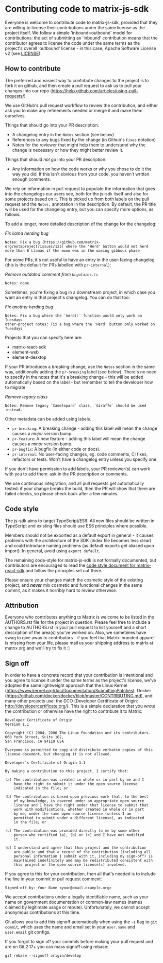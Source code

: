 Contributing code to matrix-js-sdk
==================================

Everyone is welcome to contribute code to matrix-js-sdk, provided that they are
willing to license their contributions under the same license as the project
itself. We follow a simple 'inbound=outbound' model for contributions: the act
of submitting an 'inbound' contribution means that the contributor agrees to
license the code under the same terms as the project's overall 'outbound'
license - in this case, Apache Software License v2 (see
[LICENSE](LICENSE)).

How to contribute
-----------------

The preferred and easiest way to contribute changes to the project is to fork
it on github, and then create a pull request to ask us to pull your changes
into our repo (https://help.github.com/articles/using-pull-requests/)

We use GitHub's pull request workflow to review the contribution, and either
ask you to make any refinements needed or merge it and make them ourselves.

Things that should go into your PR description:
 * A changelog entry in the `Notes` section (see below)
 * References to any bugs fixed by the change (in Github's `Fixes` notation)
 * Notes for the reviewer that might help them to understand why the change is
   necessary or how they might better review it.

Things that should *not* go into your PR description:
 * Any information on how the code works or why you chose to do it the way
   you did. If this isn't obvious from your code, you haven't written enough
   comments.

We rely on information in pull request to populate the information that goes
into the changelogs our users see, both for the js-sdk itself and also for some
projects based on it. This is picked up from both labels on the pull request and
the `Notes:` annotation in the description. By default, the PR title will be
used for the changelog entry, but you can specify more options, as follows.

To add a longer, more detailed description of the change for the changelog:


*Fix llama herding bug*

```
Notes: Fix a bug (https://github.com/matrix-org/notaproject/issues/123) where the 'Herd' button would not herd more than 8 Llamas if the moon was in the waxing gibbous phase
```

For some PRs, it's not useful to have an entry in the user-facing changelog (this is
the default for PRs labelled with `pr-internal`):

*Remove outdated comment from `Ungulates.ts`*
```
Notes: none
```

Sometimes, you're fixing a bug in a downstream project, in which case you want
an entry in that project's changelog. You can do that too:

*Fix another herding bug*
```
Notes: Fix a bug where the `herd()` function would only work on Tuesdays
other-project notes: Fix a bug where the 'Herd' button only worked on Tuesdays
```

Projects that you can specify here are:
 * matrix-react-sdk
 * element-web
 * element-desktop

If your PR introduces a breaking change, use the `Notes` section in the same
way, additionally adding the `pr-breaking` label (see below). There's no need
to specify in the notes that it's a breaking change - this will be added
automatically based on the label - but remember to tell the developer how to
migrate:

*Remove legacy class*

```
Notes: Remove legacy `Camelopard` class. `Giraffe` should be used instead.
```

Other metadata can be added using labels.
 * `pr-breaking`: A breaking change - adding this label will mean the change causes a *major* version bump.
 * `pr-feature`: A new feature - adding this label will mean the change causes a *minor* version bump.
 * `pr-bugfix`: A bugfix (in either code or docs).
 * `pr-internal`: No user-facing changes, eg. code comments, CI fixes, refactors or tests. Won't have a changelog entry unless you specify one.

If you don't have permission to add labels, your PR reviewer(s) can work with you
to add them: ask in the PR description or comments.

We use continuous integration, and all pull requests get automatically tested:
if your change breaks the build, then the PR will show that there are failed
checks, so please check back after a few minutes.

Code style
----------
The js-sdk aims to target TypeScript/ES6. All new files should be written in
TypeScript and existing files should use ES6 principles where possible.

Members should not be exported as a default export in general - it causes problems
with the architecture of the SDK (index file becomes less clear) and could
introduce naming problems (as default exports get aliased upon import). In
general, avoid using `export default`.

The remaining code-style for matrix-js-sdk is not formally documented, but
contributors are encouraged to read the
[code style document for matrix-react-sdk](https://github.com/matrix-org/matrix-react-sdk/blob/master/code_style.md)
and follow the principles set out there.

Please ensure your changes match the cosmetic style of the existing project,
and ***never*** mix cosmetic and functional changes in the same commit, as it
makes it horribly hard to review otherwise.

Attribution
-----------
Everyone who contributes anything to Matrix is welcome to be listed in the
AUTHORS.rst file for the project in question. Please feel free to include a
change to AUTHORS.rst in your pull request to list yourself and a short
description of the area(s) you've worked on. Also, we sometimes have swag to
give away to contributors - if you feel that Matrix-branded apparel is missing
from your life, please mail us your shipping address to matrix at matrix.org
and we'll try to fix it :)

Sign off
--------
In order to have a concrete record that your contribution is intentional
and you agree to license it under the same terms as the project's license, we've
adopted the same lightweight approach that the Linux Kernel
(https://www.kernel.org/doc/Documentation/SubmittingPatches), Docker
(https://github.com/docker/docker/blob/master/CONTRIBUTING.md), and many other
projects use: the DCO (Developer Certificate of Origin:
http://developercertificate.org/). This is a simple declaration that you wrote
the contribution or otherwise have the right to contribute it to Matrix:

```
Developer Certificate of Origin
Version 1.1

Copyright (C) 2004, 2006 The Linux Foundation and its contributors.
660 York Street, Suite 102,
San Francisco, CA 94110 USA

Everyone is permitted to copy and distribute verbatim copies of this
license document, but changing it is not allowed.

Developer's Certificate of Origin 1.1

By making a contribution to this project, I certify that:

(a) The contribution was created in whole or in part by me and I
    have the right to submit it under the open source license
    indicated in the file; or

(b) The contribution is based upon previous work that, to the best
    of my knowledge, is covered under an appropriate open source
    license and I have the right under that license to submit that
    work with modifications, whether created in whole or in part
    by me, under the same open source license (unless I am
    permitted to submit under a different license), as indicated
    in the file; or

(c) The contribution was provided directly to me by some other
    person who certified (a), (b) or (c) and I have not modified
    it.

(d) I understand and agree that this project and the contribution
    are public and that a record of the contribution (including all
    personal information I submit with it, including my sign-off) is
    maintained indefinitely and may be redistributed consistent with
    this project or the open source license(s) involved.
```

If you agree to this for your contribution, then all that's needed is to
include the line in your commit or pull request comment:

```
Signed-off-by: Your Name <your@email.example.org>
```

We accept contributions under a legally identifiable name, such as your name on
government documentation or common-law names (names claimed by legitimate usage
or repute). Unfortunately, we cannot accept anonymous contributions at this
time.

Git allows you to add this signoff automatically when using the `-s` flag to
`git commit`, which uses the name and email set in your `user.name` and
`user.email` git configs.

If you forgot to sign off your commits before making your pull request and are
on Git 2.17+ you can mass signoff using rebase:

```
git rebase --signoff origin/develop
```
